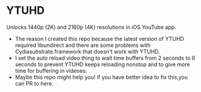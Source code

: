 # YTUHD

Unlocks 1440p (2K) and 2160p (4K) resolutions in iOS YouTube app.
- The reason I created this repo because the latest version of YTUHD required libundirect and there are some problems with Cydiasubstrate.framework that doesn't work with YTUHD.
- I set the auto reload video thing to wait time buffers from 2 seconds to 6 seconds to prevent YTUHD keeps reloading nonstop and to give more time for buffering in videoes.
- Maybe this repo might help you! If you have better idea to fix this,you can PR to here.
